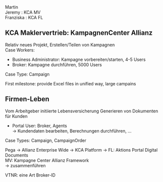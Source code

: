 Martin  
Jeremy : KCA MV  
Franziska : KCA FL

## KCA Maklervertrieb: KampagnenCenter Allianz 
Relativ neues Projekt, Erstellen/Teilen von Kampagnen  
Case Workers:
- Business Administrator: Kampagne vorbereiten/starten, 4-5 Users
- Broker: Kampagne durchführen, 5000 Users

Case Type: Campaign

First milestone: provide Excel files in unified way, large campains

## Firmen-Leben
Vom Arbeitgeber initiierte Lebensversicherung
Generieren von Dokumenten für Kunden

- Portal User: Broker, Agents  
-> Kundendaten bearbeiten, Berechnungen durchführen, ...

Case Types: Campaign, CampaignOrder

Pega -> Allianz Enterprise Wide -> KCA Platform ->
FL: Aktions Portal Digital Documents  
MV: Kampagne Center Allianz Framework  
-> zusammenführen


VTNR: eine Art Broker-ID